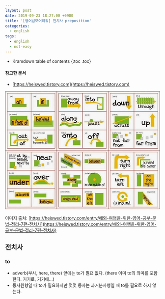 ```yaml
---
layout: post
date: 2019-09-23 18:27:00 +0900
title: '[영어넘모어려워] 전치사 preposition'
categories:
  - english
tags:
  - english
  - not-easy
---
```


* Kramdown table of contents
{:toc .toc}

#### 참고한 문서

- [https://heiswed.tistory.com](https://heiswed.tistory.com)

![](/images/prepositions.jpg)

이미지 출처: [https://heiswed.tistory.com/entry/해외-여행을-위한-영어-공부-문법-정리-7편-전치사](https://heiswed.tistory.com/entry/해외-여행을-위한-영어-공부-문법-정리-7편-전치사)

## 전치사

### to

- adverb(부사, here, there) 앞에는 to가 필요 없다. (there 이미 to의 의미를 포함한다. 거기로, 거기에...)
- 동사원형일 때 to가 필요하지만 몇몇 동사는 과거분사형일 때 to를 필요로 하지 않는다.
